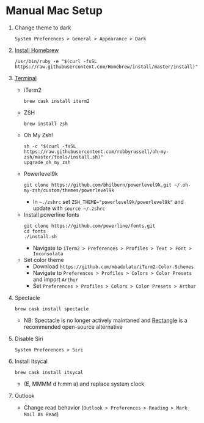 # Manual Mac Setup

1. Change theme to dark 
	```
	System Preferences > General > Appearance > Dark
	```

2. [Install Homebrew](http://osxdaily.com/2018/03/07/how-install-homebrew-mac-os/)
	```
	/usr/bin/ruby -e "$(curl -fsSL https://raw.githubusercontent.com/Homebrew/install/master/install)"
	```

3. [Terminal](https://www.freecodecamp.org/news/how-to-configure-your-macos-terminal-with-zsh-like-a-pro-c0ab3f3c1156/)
    - iTerm2
    	```
    	brew cask install iterm2
    	```
	- ZSH
		```
		brew install zsh
		```
    - Oh My Zsh!
    	```
    	sh -c "$(curl -fsSL https://raw.githubusercontent.com/robbyrussell/oh-my-zsh/master/tools/install.sh)"
    	upgrade_oh_my_zsh
    	```
    - Powerlevel9k
    	```
    	git clone https://github.com/bhilburn/powerlevel9k.git ~/.oh-my-zsh/custom/themes/powerlevel9k
    	```
    	- In `~./zshrc` set `ZSH_THEME="powerlevel9k/powerlevel9k"` and update with `source ~/.zshrc`
    - Install powerline fonts
    	```
    	git clone https://github.com/powerline/fonts.git
		cd fonts
		./install.sh
		```
    	- Navigate to `iTerm2 > Preferences > Profiles > Text > Font > Inconsolata`
	- Set color theme
		- Download `https://github.com/mbadolato/iTerm2-Color-Schemes`
		- Navigate to `Preferences > Profiles > Colors > Color Presets` and import `Arthur` 
		- Set `Preferences > Profiles > Colors > Color Presets > Arthur`

4. Spectacle 
	```
	brew cask install spectacle
	```
	- NB: Spectacle is no longer actively maintaned and [Rectangle](https://github.com/rxhanson/Rectangle) is a recommended open-source alternative

5. Disable Siri 
	```
	System Preferences > Siri
	```

6. Install Itsycal 
	```
	brew cask install itsycal
	```
	- (E, MMMM d h:mm a) and replace system clock

7. Outlook
	- Change read behavior (`Outlook > Preferences > Reading > Mark Mail As Read`)